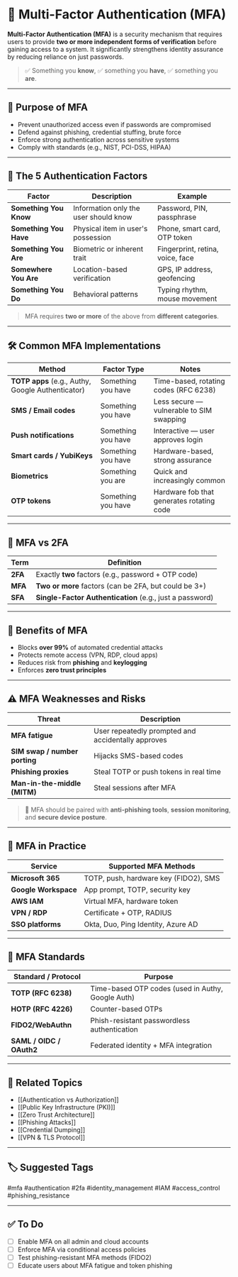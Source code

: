 # 🔐 Multi-Factor Authentication (MFA)

**Multi-Factor Authentication (MFA)** is a security mechanism that requires users to provide **two or more independent forms of verification** before gaining access to a system. It significantly strengthens identity assurance by reducing reliance on just passwords.

> ✅ Something you **know**, ✅ something you **have**, ✅ something you **are**.

---

## 🎯 Purpose of MFA

- Prevent unauthorized access even if passwords are compromised
- Defend against phishing, credential stuffing, brute force
- Enforce strong authentication across sensitive systems
- Comply with standards (e.g., NIST, PCI-DSS, HIPAA)

---

## 🧱 The 5 Authentication Factors

| Factor                  | Description                          | Example                              |
|-------------------------|--------------------------------------|--------------------------------------|
| **Something You Know**   | Information only the user should know| Password, PIN, passphrase             |
| **Something You Have**   | Physical item in user's possession   | Phone, smart card, OTP token          |
| **Something You Are**    | Biometric or inherent trait          | Fingerprint, retina, voice, face      |
| **Somewhere You Are**    | Location-based verification          | GPS, IP address, geofencing           |
| **Something You Do**     | Behavioral patterns                  | Typing rhythm, mouse movement         |

> MFA requires **two or more** of the above from **different categories**.

---

## 🛠 Common MFA Implementations

| Method                 | Factor Type         | Notes                                         |
|------------------------|---------------------|-----------------------------------------------|
| **TOTP apps** (e.g., Authy, Google Authenticator) | Something you have | Time-based, rotating codes (RFC 6238)       |
| **SMS / Email codes**  | Something you have  | Less secure — vulnerable to SIM swapping      |
| **Push notifications** | Something you have  | Interactive — user approves login             |
| **Smart cards / YubiKeys** | Something you have | Hardware-based, strong assurance            |
| **Biometrics**         | Something you are   | Quick and increasingly common                 |
| **OTP tokens**         | Something you have  | Hardware fob that generates rotating code     |

---

## 🔐 MFA vs 2FA

| Term      | Definition                                                                 |
|-----------|-----------------------------------------------------------------------------|
| **2FA**   | Exactly **two** factors (e.g., password + OTP code)                         |
| **MFA**   | **Two or more** factors (can be 2FA, but could be 3+)                       |
| **SFA**   | **Single-Factor Authentication** (e.g., just a password)                    |

---

## 🧠 Benefits of MFA

- Blocks **over 99%** of automated credential attacks
- Protects remote access (VPN, RDP, cloud apps)
- Reduces risk from **phishing** and **keylogging**
- Enforces **zero trust principles**

---

## ⚠️ MFA Weaknesses and Risks

| Threat                     | Description                                       |
|----------------------------|---------------------------------------------------|
| **MFA fatigue**            | User repeatedly prompted and accidentally approves |
| **SIM swap / number porting** | Hijacks SMS-based codes                        |
| **Phishing proxies**       | Steal TOTP or push tokens in real time           |
| **Man-in-the-middle (MITM)** | Steal sessions after MFA                       |

> 📢 MFA should be paired with **anti-phishing tools**, **session monitoring**, and **secure device posture**.

---

## 🔐 MFA in Practice

| Service                | Supported MFA Methods                        |
|------------------------|-----------------------------------------------|
| **Microsoft 365**      | TOTP, push, hardware key (FIDO2), SMS        |
| **Google Workspace**   | App prompt, TOTP, security key               |
| **AWS IAM**            | Virtual MFA, hardware token                  |
| **VPN / RDP**          | Certificate + OTP, RADIUS                    |
| **SSO platforms**      | Okta, Duo, Ping Identity, Azure AD           |

---

## 🧩 MFA Standards

| Standard / Protocol | Purpose                                     |
|----------------------|---------------------------------------------|
| **TOTP (RFC 6238)**  | Time-based OTP codes (used in Authy, Google Auth) |
| **HOTP (RFC 4226)**  | Counter-based OTPs                          |
| **FIDO2/WebAuthn**   | Phish-resistant passwordless authentication |
| **SAML / OIDC / OAuth2** | Federated identity + MFA integration   |

---

## 🔗 Related Topics

- [[Authentication vs Authorization]]
- [[Public Key Infrastructure (PKI)]]
- [[Zero Trust Architecture]]
- [[Phishing Attacks]]
- [[Credential Dumping]]
- [[VPN & TLS Protocol]]

---

## 🏷 Suggested Tags

#mfa #authentication #2fa #identity_management #IAM #access_control #phishing_resistance

---

## ✅ To Do

- [ ] Enable MFA on all admin and cloud accounts
- [ ] Enforce MFA via conditional access policies
- [ ] Test phishing-resistant MFA methods (FIDO2)
- [ ] Educate users about MFA fatigue and token phishing
